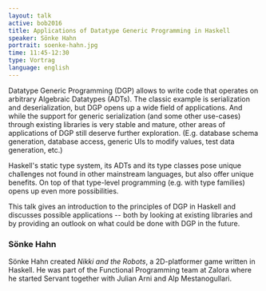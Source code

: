 ```yaml
---
layout: talk
active: bob2016
title: Applications of Datatype Generic Programming in Haskell
speaker: Sönke Hahn
portrait: soenke-hahn.jpg
time: 11:45-12:30
type: Vortrag
language: english
---
```


Datatype Generic Programming (DGP) allows to write code that operates
on arbitrary Algebraic Datatypes (ADTs). The classic example is
serialization and deserialization, but DGP opens up a wide field of
applications. And while the support for generic serialization (and
some other use-cases) through existing libraries is very stable and
mature, other areas of applications of DGP still deserve further
exploration. (E.g. database schema generation, database access,
generic UIs to modify values, test data generation, etc.)

Haskell's static type system, its ADTs and its type classes pose
unique challenges not found in other mainstream languages, but also
offer unique benefits. On top of that type-level programming
(e.g. with type families) opens up even more possibilities.

This talk gives an introduction to the principles of DGP in Haskell
and discusses possible applications -- both by looking at existing
libraries and by providing an outlook on what could be done with DGP
in the future.

### Sönke Hahn

Sönke Hahn created *Nikki and the Robots*, a 2D-platformer game
written in Haskell. He was part of the Functional Programming team at
Zalora where he started Servant together with Julian Arni and Alp
Mestanogullari.

